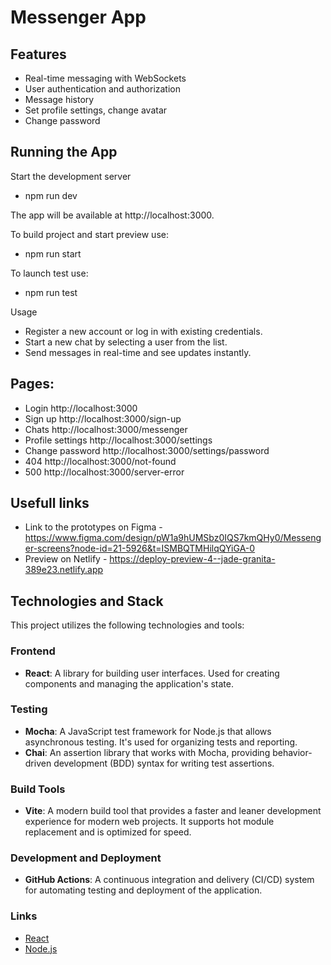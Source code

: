 # Messenger App

## Features

- Real-time messaging with WebSockets
- User authentication and authorization
- Message history
- Set profile settings, change avatar
- Change password

## Running the App

Start the development server

- npm run dev

The app will be available at http://localhost:3000.

To build project and start preview use:

- npm run start

To launch test use:

- npm run test

Usage

- Register a new account or log in with existing credentials.
- Start a new chat by selecting a user from the list.
- Send messages in real-time and see updates instantly.

## Pages:

- Login http://localhost:3000
- Sign up http://localhost:3000/sign-up
- Chats http://localhost:3000/messenger
- Profile settings http://localhost:3000/settings
- Change password http://localhost:3000/settings/password
- 404 http://localhost:3000/not-found
- 500 http://localhost:3000/server-error

## Usefull links

- Link to the prototypes on Figma - https://www.figma.com/design/pW1a9hUMSbz0IQS7kmQHy0/Messenger-screens?node-id=21-5926&t=ISMBQTMHilqQYiGA-0
- Preview on Netlify - https://deploy-preview-4--jade-granita-389e23.netlify.app

## Technologies and Stack

This project utilizes the following technologies and tools:

### Frontend

- **React**: A library for building user interfaces. Used for creating components and managing the application's state.

### Testing

- **Mocha**: A JavaScript test framework for Node.js that allows asynchronous testing. It's used for organizing tests and reporting.
- **Chai**: An assertion library that works with Mocha, providing behavior-driven development (BDD) syntax for writing test assertions.

### Build Tools

- **Vite**: A modern build tool that provides a faster and leaner development experience for modern web projects. It supports hot module replacement and is optimized for speed.

### Development and Deployment

- **GitHub Actions**: A continuous integration and delivery (CI/CD) system for automating testing and deployment of the application.

### Links

- [React](https://reactjs.org/)
- [Node.js](https://nodejs.org/)
